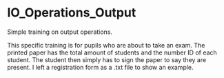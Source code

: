 # IO_Operations_Output
Simple training on output operations.

This specific training is for pupils who are about to take an exam. The printed paper has the total amount of 
students and the number ID of each student. The student then simply has to sign the paper to say they are present.
I left a registration form as a .txt file to show an example.
